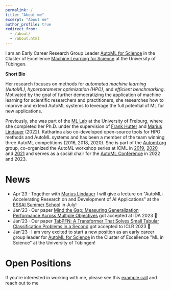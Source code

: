 ```yaml
---
permalink: /
title: "About me"
excerpt: "About me"
author_profile: true
redirect_from: 
  - /about/
  - /about.html
---
```


I am an Early Career Research Group Leader [AutoML for Science](https://uni-tuebingen.de/en/research/core-research/cluster-of-excellence-machine-learning/research/research/cluster-research-groups/research-groups/automl-for-science/) in the Cluster of 
Excellence [Machine Learning for Science](https://uni-tuebingen.de/en/research/core-research/cluster-of-excellence-machine-learning/home/) at 
the University of Tübingen.

**Short Bio** 

Her research focuses on methods for *automated machine learning (AutoML)*, *hyperparameter optimization (HPO)*, and *efficient 
benchmarking*. Motivated by the goal of further democratizing the application of machine learning for scientific researchers 
and practitioners, she researches how to improve and extend AutoML systems to leverage the full potential of ML for new applications.

Previously, she was part of the [ML Lab](https://ml.informatik.uni-freiburg.de/) at the University of Freiburg, where 
she completed her Ph.D. under the supervision of [Frank Hutter](https://ml.informatik.uni-freiburg.de/profile/hutter/) 
and [Marius Lindauer](https://www.ai.uni-hannover.de/de/institut/team/lindauer) (2022). Katharina also co-developed 
open-source tools for HPO methods and AutoML systems and has been a member of the team winning three AutoML 
competitions (2016, 2018, 2020). She is part of the [Automl.org](automl.org) group, co-organized the AutoML workshop 
series at ICML in [2019](https://sites.google.com/view/automl2019icml/), [2020](https://sites.google.com/view/automl2020/home) 
and [2021](https://sites.google.com/view/automl2021) and serves as a social 
chair for the [AutoML Conference](www.automl.cc) in 2022 and 2023. 

News
======

  * Apr'23 · Together with [Marius Lindauer](https://www.ai.uni-hannover.de/de/institut/team/lindauer/) I will give a lecture on "AutoML: Accelerating Research on and Development of AI Applications" at the [ESSAI Summer School](https://essai.ijs.si/) in July!
  * Jan'23 · Our paper [Mind the Gap: Measuring Generalization Performance Across Multiple Objectives](https://arxiv.org/abs/2212.04183) got accepted at IDA 2023 🥳
  * Jan'23 · Our paper [TabPFN: A Transformer That Solves Small Tabular Classification Problems in a Second](https://openreview.net/forum?id=cp5PvcI6w8_&referrer=%5BAuthor%20Console%5D(%2Fgroup%3Fid%3DICLR.cc%2F2023%2FConference%2FAuthors%23your-submissions)) got accepted to ICLR 2023 🥳 
  * Jan'23 · I am very excited to start a new position as an early career group leader for [AutoML for Science](https://uni-tuebingen.de/en/research/core-research/cluster-of-excellence-machine-learning/research/research/cluster-research-groups/research-groups/automl-for-science/) in the Cluster of Excellence "ML in Science" at the University of Tübingen!  

Open Positions
==============

If you're interested in working with me, please see this [example call]() and reach out to me 